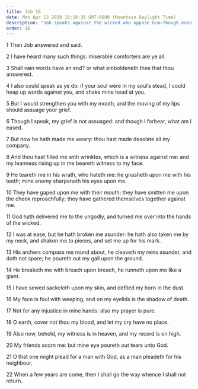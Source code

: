 ```yaml
---
title: Job 16
date: Mon Apr 13 2020 16:18:38 GMT-0600 (Mountain Daylight Time)
description: "Job speaks against the wicked who oppose him—Though even his friends scorn him, he testifies that his witness is in heaven and his record is on high."
order: 16
---
```


1 Then Job answered and said.

2 I have heard many such things: miserable comforters are ye all.

3 Shall vain words have an end? or what emboldeneth thee that thou answerest.

4 I also could speak as ye do: if your soul were in my soul’s stead, I could heap up words against you, and shake mine head at you.

5 But I would strengthen you with my mouth, and the moving of my lips should assuage your grief.

6 Though I speak, my grief is not assuaged: and though I forbear, what am I eased.

7 But now he hath made me weary: thou hast made desolate all my company.

8 And thou hast filled me with wrinkles, which is a witness against me: and my leanness rising up in me beareth witness to my face.

9 He teareth me in his wrath, who hateth me: he gnasheth upon me with his teeth; mine enemy sharpeneth his eyes upon me.

10 They have gaped upon me with their mouth; they have smitten me upon the cheek reproachfully; they have gathered themselves together against me.

11 God hath delivered me to the ungodly, and turned me over into the hands of the wicked.

12 I was at ease, but he hath broken me asunder: he hath also taken me by my neck, and shaken me to pieces, and set me up for his mark.

13 His archers compass me round about, he cleaveth my reins asunder, and doth not spare; he poureth out my gall upon the ground.

14 He breaketh me with breach upon breach, he runneth upon me like a giant.

15 I have sewed sackcloth upon my skin, and defiled my horn in the dust.

16 My face is foul with weeping, and on my eyelids is the shadow of death.

17 Not for any injustice in mine hands: also my prayer is pure.

18 O earth, cover not thou my blood, and let my cry have no place.

19 Also now, behold, my witness is in heaven, and my record is on high.

20 My friends scorn me: but mine eye poureth out tears unto God.

21 O that one might plead for a man with God, as a man pleadeth for his neighbour.

22 When a few years are come, then I shall go the way whence I shall not return.
